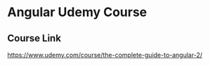 # Angular Udemy Course

## Course Link

https://www.udemy.com/course/the-complete-guide-to-angular-2/
